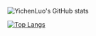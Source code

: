 ![YichenLuo's GitHub stats](https://github-readme-stats.vercel.app/api?username=lyc0603&show_icons=true&theme=tokyonight)

[![Top Langs](https://github-readme-stats.vercel.app/api/top-langs/?username=lyc0603&layout=compact&theme=tokyonight&hide=jupyter)](https://github.com/anuraghazra/github-readme-stats)
